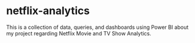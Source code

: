 # netflix-analytics
This is a collection of data, queries, and dashboards using Power BI about my project regarding Netflix Movie and TV Show Analytics.
